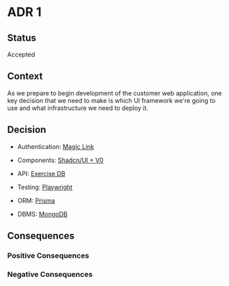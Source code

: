 # ADR 1

## Status

Accepted

## Context

As we prepare to begin development of the customer web application, one key decision that we need to make is which UI framework we're going to use and what infrastructure we need to deploy it.

## Decision

- Authentication: [Magic Link](https://magic.link/docs/authentication/login/magic-links)

- Components: [Shadcn/UI + V0](https://ui.shadcn.com/docs/v0)

- API: [Exercise DB](https://rapidapi.com/justin-WFnsXH_t6/api/exercisedb/pricing)

- Testing: [Playwright](https://playwright.dev/docs/intro)

- ORM: [Prisma](https://www.prisma.io/docs/getting-started)

- DBMS: [MongoDB](https://www.mongodb.com/docs/atlas/getting-started/)

## Consequences

### Positive Consequences

### Negative Consequences